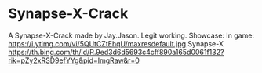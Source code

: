 # Synapse-X-Crack
A Synapse-X-Crack made by Jay.Jason. Legit working.
Showcase: 
In game:
https://i.ytimg.com/vi/5QUtCZtEhqU/maxresdefault.jpg
Synapse-X
https://th.bing.com/th/id/R.9ed3d6d5693c4cff890a165d0061f132?rik=pZy2xRSD9efYYg&pid=ImgRaw&r=0
